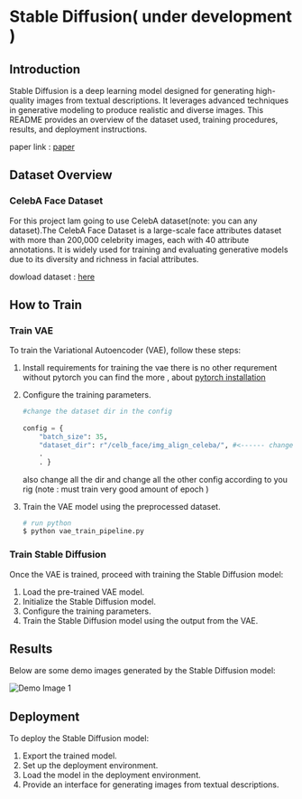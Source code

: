 # Stable Diffusion( under development )

## Introduction 
Stable Diffusion is a deep learning model designed for generating high-quality images from textual descriptions. It leverages advanced techniques in generative modeling to produce realistic and diverse images. This README provides an overview of the dataset used, training procedures, results, and deployment instructions.

paper link : [paper](https://arxiv.org/abs/2112.10752)

## Dataset Overview
### CelebA Face Dataset 

For this project Iam going to use CelebA dataset(note: you can any dataset).The CelebA Face Dataset is a large-scale face attributes dataset with more than 200,000 celebrity images, each with 40 attribute annotations. It is widely used for training and evaluating generative models due to its diversity and richness in facial attributes.

dowload dataset : [here](https://www.kaggle.com/datasets/jessicali9530/celeba-dataset)

## How to Train

### Train VAE
To train the Variational Autoencoder (VAE), follow these steps:

1. Install requirements
    for training the vae there is no other requrement without pytorch 
    you can find the more , about [pytorch installation](https://pytorch.org/) 

2. Configure the training parameters.
    ```py
    #change the dataset dir in the config 
     
    config = {
        "batch_size": 35, 
        "dataset_dir": r"/celb_face/img_align_celeba/", #<------ change this 
        .
        . }
    ```
    also change all the dir and change all the other config according to you rig (note : must train very good amount of epoch ) 
3. Train the VAE model using the preprocessed dataset.

    ```py 
    # run python 
    $ python vae_train_pipeline.py

    ```



### Train Stable Diffusion
Once the VAE is trained, proceed with training the Stable Diffusion model:
1. Load the pre-trained VAE model.
2. Initialize the Stable Diffusion model.
3. Configure the training parameters.
4. Train the Stable Diffusion model using the output from the VAE.

## Results
Below are some demo images generated by the Stable Diffusion model:

![Demo Image 1]()

## Deployment
To deploy the Stable Diffusion model:
1. Export the trained model.
2. Set up the deployment environment.
3. Load the model in the deployment environment.
4. Provide an interface for generating images from textual descriptions.
